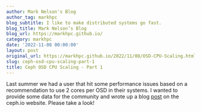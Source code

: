 ```yaml
---
author: Mark Nelson's Blog
author_tag: markhpc
blog_subtitle: I like to make distributed systems go fast.
blog_title: Mark Nelson’s Blog
blog_url: https://markhpc.github.io/
category: markhpc
date: '2022-11-08 00:00:00'
layout: post
original_url: https://markhpc.github.io/2022/11/08/OSD-CPU-Scaling.html
slug: ceph-osd-cpu-scaling-part-1
title: Ceph OSD CPU Scaling - Part 1
---
```


<p>Last summer we had a user that hit some performance issues based on a recommendation to use 2 cores per OSD in their systems.  I wanted to provide some data for the community and wrote up a blog <a href="https://ceph.io/en/news/blog/2022/ceph-osd-cpu-scaling/">post</a> on the ceph.io website.  Please take a look!</p>